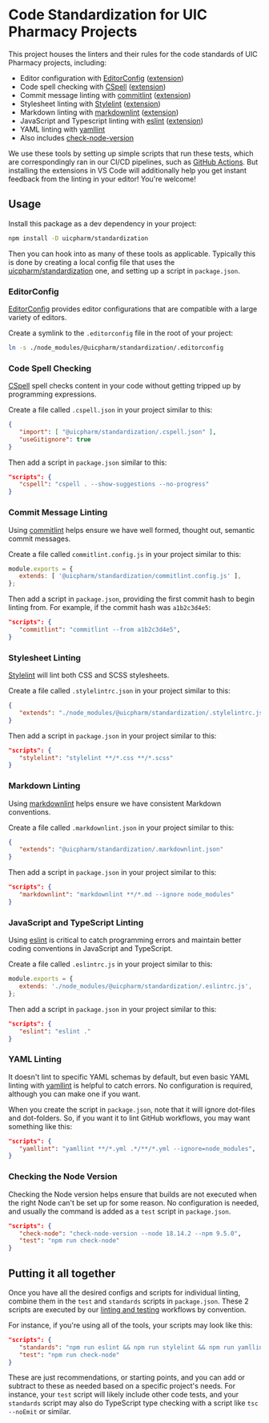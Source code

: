 # Code Standardization for UIC Pharmacy Projects

This project houses the linters and their rules for the code standards of UIC Pharmacy
projects, including:

   - Editor configuration with [EditorConfig](https://editorconfig.org)
     ([extension][vsc-editorconfig])
   - Code spell checking with [CSpell](https://cspell.org)
     ([extension][vsc-cspell])
   - Commit message linting with [commitlint](https://commitlint.js.org)
     ([extension][vsc-commitlint])
   - Stylesheet linting with [Stylelint](https://stylelint.io)
     ([extension][vsc-stylelint])
   - Markdown linting with [markdownlint](https://github.com/DavidAnson/markdownlint)
     ([extension][vsc-markdownlint])
   - JavaScript and Typescript linting with [eslint](https://eslint.org)
     ([extension][vsc-eslint])
   - YAML linting with [yamllint](https://github.com/rasshofer/yaml-lint)
   - Also includes [check-node-version](https://github.com/parshap/check-node-version)

[vsc-commitlint]: https://marketplace.visualstudio.com/items?itemName=joshbolduc.commitlint
[vsc-cspell]: https://marketplace.visualstudio.com/items?itemName=streetsidesoftware.code-spell-checker
[vsc-editorconfig]: https://marketplace.visualstudio.com/items?itemName=EditorConfig.EditorConfig
[vsc-eslint]: https://marketplace.visualstudio.com/items?itemName=dbaeumer.vscode-eslint
[vsc-markdownlint]: https://marketplace.visualstudio.com/items?itemName=DavidAnson.vscode-markdownlint
[vsc-stylelint]: https://marketplace.visualstudio.com/items?itemName=stylelint.vscode-stylelint

We use these tools by setting up simple scripts that run these tests, which are
correspondingly ran in our CI/CD pipelines, such as
[GitHub Actions](https://docs.github.com/en/actions). But installing the extensions in
VS Code will additionally help you get instant feedback from the linting in your editor!
You're welcome!

## Usage

Install this package as a dev dependency in your project:

```sh
npm install -D uicpharm/standardization
```

Then you can hook into as many of these tools as applicable. Typically this is done by
creating a local config file that uses the
[uicpharm/standardization](https://github.com/uicpharm/standardization) one, and setting
up a script in `package.json`.

### EditorConfig

[EditorConfig](https://editorconfig.org) provides editor configurations that are
compatible with a large variety of editors.

Create a symlink to the `.editorconfig` file in the root of your project:

```sh
ln -s ./node_modules/@uicpharm/standardization/.editorconfig
```

### Code Spell Checking

[CSpell](https://cspell.org) spell checks content in your code without getting tripped up
by programming expressions.

Create a file called `.cspell.json` in your project similar to this:

```json
{
   "import": [ "@uicpharm/standardization/.cspell.json" ],
   "useGitignore": true
}
```

Then add a script in `package.json` similar to this:

```json
"scripts": {
   "cspell": "cspell . --show-suggestions --no-progress"
}
```

### Commit Message Linting

Using [commitlint](https://commitlint.js.org) helps ensure we have well formed,
thought out, semantic commit messages.

Create a file called `commitlint.config.js` in your project similar to this:

```js
module.exports = {
   extends: [ '@uicpharm/standardization/commitlint.config.js' ],
};
```

Then add a script in `package.json`, providing the first commit hash to begin linting
from. For example, if the commit hash was `a1b2c3d4e5`:

```json
"scripts": {
   "commitlint": "commitlint --from a1b2c3d4e5",
}
```

### Stylesheet Linting

[Stylelint](https://stylelint.io) will lint both CSS and SCSS stylesheets.

Create a file called `.stylelintrc.json` in your project similar to this:

```json
{
   "extends": "./node_modules/@uicpharm/standardization/.stylelintrc.json"
}
```

Then add a script in `package.json` in your project similar to this:

```json
"scripts": {
   "stylelint": "stylelint **/*.css **/*.scss"
}
```

### Markdown Linting

Using [markdownlint](https://github.com/DavidAnson/markdownlint) helps ensure we have
consistent Markdown conventions.

Create a file called `.markdownlint.json` in your project similar to this:

```json
{
   "extends": "@uicpharm/standardization/.markdownlint.json"
}
```

Then add a script in `package.json` in your project similar to this:

```json
"scripts": {
   "markdownlint": "markdownlint **/*.md --ignore node_modules"
}
```

### JavaScript and TypeScript Linting

Using [eslint](https://eslint.org) is critical to catch programming errors and maintain
better coding conventions in JavaScript and TypeScript.

Create a file called `.eslintrc.js` in your project similar to this:

```js
module.exports = {
   extends: './node_modules/@uicpharm/standardization/.eslintrc.js',
};
```

Then add a script in `package.json` in your project similar to this:

```json
"scripts": {
   "eslint": "eslint ."
}
```

### YAML Linting

It doesn't lint to specific YAML schemas by default, but even basic YAML linting with
[yamllint](https://github.com/rasshofer/yaml-lint) is helpful to catch errors. No
configuration is required, although you can make one if you want.

When you create the script in `package.json`, note that it will ignore dot-files and
dot-folders. So, if you want it to lint GitHub workflows, you may want something like
this:

```json
"scripts": {
   "yamllint": "yamllint **/*.yml .*/**/*.yml --ignore=node_modules",
}
```

### Checking the Node Version

Checking the Node version helps ensure that builds are not executed when the right Node
can't be set up for some reason. No configuration is needed, and usually the command is
added as a `test` script in `package.json`.

```json
"scripts": {
   "check-node": "check-node-version --node 18.14.2 --npm 9.5.0",
   "test": "npm run check-node"
}
```

## Putting it all together

Once you have all the desired configs and scripts for individual linting, combine them in
the `test` and `standards` scripts in `package.json`. These 2 scripts are executed by our
[linting and testing](https://github.com/uicpharm/workflows#lint-and-testyml) workflows by
convention.

For instance, if you're using all of the tools, your scripts may look like this:

```json
"scripts": {
   "standards": "npm run eslint && npm run stylelint && npm run yamllint && npm run markdownlint && npm run cspell && npm run commitlint",
   "test": "npm run check-node"
}
```

These are just recommendations, or starting points, and you can add or subtract to these
as needed based on a specific project's needs. For instance, your `test` script will
likely include other code tests, and your `standards` script may also do TypeScript type
checking with a script like `tsc --noEmit` or similar.
